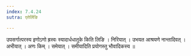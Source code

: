 ```yaml
---
index: 7.4.24
sutra: एतेर्लिङि

---
```

 उपसर्गात्परस्य इणोऽणो ह्रस्वः स्यादार्धधातुके किति लिङि । निरियात् । उभयत आश्रयणे नान्तादिवत् । अभीयात् । अणः किम् । समेयात् । समीयादिति प्रयोगस्तु भौवादिकस्य ॥